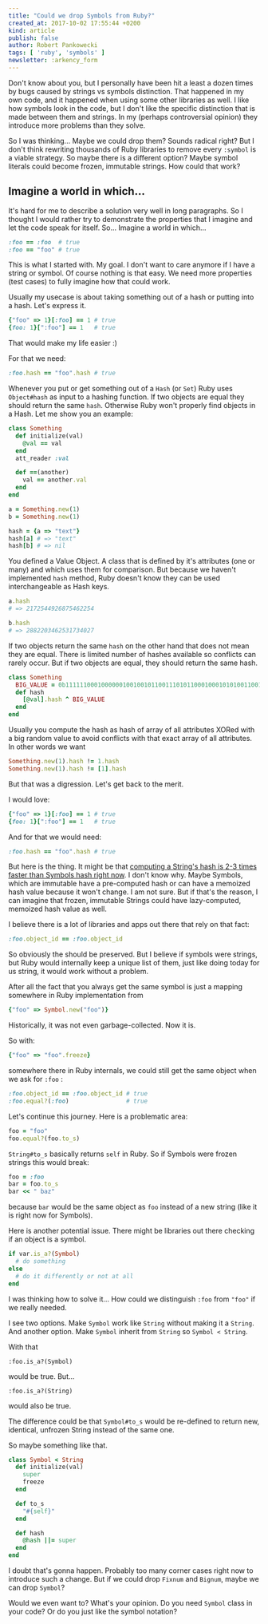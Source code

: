```yaml
---
title: "Could we drop Symbols from Ruby?"
created_at: 2017-10-02 17:55:44 +0200
kind: article
publish: false
author: Robert Pankowecki
tags: [ 'ruby', 'symbols' ]
newsletter: :arkency_form
---
```


Don't know about you, but I personally have been hit a least a dozen times by bugs caused by strings vs symbols distinction. That happened in my own code, and it happened when using some other libraries as well. I like how symbols look in the code, but I don't like the specific distinction that is made between them and strings. In my (perhaps controversial opinion) they introduce more problems than they solve.

<!-- more -->

So I was thinking... Maybe we could drop them? Sounds radical right? But I don't think rewriting thousands of Ruby libraries to remove every `:symbol` is a viable strategy. So maybe there is a different option? Maybe symbol literals could become frozen, immutable strings. How could that work?

## Imagine a world in which...

It's hard for me to describe a solution very well in long paragraphs. So I thought I would rather try to demonstrate the properties that I imagine and let the code speak for itself. So... Imagine a world in which...

```ruby
:foo == :foo  # true
:foo == "foo" # true
```

This is what I started with. My goal. I don't want to care anymore if I have a string or symbol. Of course nothing is that easy. We need more properties (test cases) to fully imagine how that could work.

Usually my usecase is about taking something out of a hash or putting into a hash. Let's express it.

```ruby
{"foo" => 1}[:foo] == 1 # true
{foo: 1}[":foo"] == 1   # true
```

That would make my life easier :)

For that we need:

```ruby
:foo.hash == "foo".hash # true
```

Whenever you put or get something out of a `Hash` (or `Set`) Ruby uses `Object#hash` as input to a hashing function. If two objects are equal they should return the same `hash`. Otherwise Ruby won't properly find objects in a Hash. Let me show you an example:

```ruby
class Something
  def initialize(val)
    @val == val
  end
  att_reader :val

  def ==(another)
    val == another.val
  end
end

a = Something.new(1)
b = Something.new(1)

hash = {a => "text"}
hash[a] # => "text"
hash[b] # => nil
```

You defined a Value Object. A class that is defined by it's attributes (one or many) and which uses them for comparison. But because we haven't implemented `hash` method, Ruby doesn't know they can be used interchangeable as Hash keys.

```ruby
a.hash
# => 2172544926875462254

b.hash
# => 2882203462531734027
```

If two objects return the same `hash` on the other hand that does not mean they are equal. There is limited number of hashes available so conflicts can rarely occur. But if two objects are equal, they should return the same hash.

```ruby
class Something
  BIG_VALUE = 0b111111000100000010010010110011101011000100010101001100100110000
  def hash
    [@val].hash ^ BIG_VALUE
  end
end
```

Usually you compute the hash as hash of array of all attributes XORed with a big random value to avoid conflicts with that exact array of all attributes. In other words we want

```ruby
Something.new(1).hash != 1.hash
Something.new(1).hash != [1].hash
```

But that was a digression. Let's get back to the merit.

I would love:

```ruby
{"foo" => 1}[:foo] == 1 # true
{foo: 1}[":foo"] == 1   # true
```

And for that we would need:

```ruby
:foo.hash == "foo".hash # true
```

But here is the thing. It might be that [computing a String's hash is 2-3 times faster than Symbols hash right now](https://gist.github.com/hubertlepicki/dc7b69b457d9187033d0e0d7c79b19fd). I don't know why. Maybe Symbols, which are immutable have a pre-computed hash or can have a memoized hash value because it won't change. I am not sure. But if that's the reason, I can imagine that frozen, immutable Strings could have lazy-computed, memoized hash value as well.

I believe there is a lot of libraries and apps out there that rely on that fact:

```ruby
:foo.object_id == :foo.object_id
```

So obviously the should be preserved. But I believe if symbols were strings, but Ruby would internally keep a unique list of them, just like doing today for us string, it would work without a problem.

After all the fact that you always get the same symbol is just a mapping somewhere in Ruby implementation from

```ruby
{"foo" => Symbol.new("foo")}
```

Historically, it was not even garbage-collected. Now it is.

So with:

```ruby
{"foo" => "foo".freeze}
```

somewhere there in Ruby internals, we could still get the same object when we ask for `:foo` :

```ruby
:foo.object_id == :foo.object_id # true
:foo.equal?(:foo)                # true
```

Let's continue this journey. Here is a problematic area:

```ruby
foo = "foo"
foo.equal?(foo.to_s)
```

`String#to_s` basically returns `self` in Ruby. So if Symbols were frozen strings this would break:

```ruby
foo = :foo
bar = foo.to_s
bar << " baz"
```

because `bar` would be the same object as `foo` instead of a new string (like it is right now for Symbols).

Here is another potential issue. There might be libraries out there checking if an object is a symbol.

```ruby
if var.is_a?(Symbol)
  # do something
else
  # do it differently or not at all
end
```

I was thinking how to solve it... How could we distinguish `:foo` from `"foo"` if we really needed.

I see two options. Make `Symbol` work like `String` without making it a `String`.
And another option. Make `Symbol` inherit from `String` so `Symbol < String`.

With that

```
:foo.is_a?(Symbol)
```

would be true. But...

```
:foo.is_a?(String)
```

would also be true.

The difference could be that `Symbol#to_s` would be re-defined to return new, identical, unfrozen String instead of the same one.

So maybe something like that.

```ruby
class Symbol < String
  def initialize(val)
    super
    freeze
  end

  def to_s
    "#{self}"
  end

  def hash
    @hash ||= super
  end
end
```

I doubt that's gonna happen. Probably too many corner cases right now to introduce such a change. But if we could drop `Fixnum` and `Bignum`, maybe we can drop `Symbol`?

Would we even want to? What's your opinion. Do you need `Symbol` class in your code? Or do you just like the symbol notation?